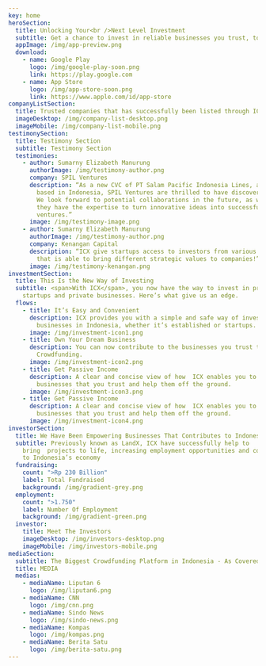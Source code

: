 ```yaml
---
key: home
heroSection:
  title: Unlocking Your<br />Next Level Investment
  subtitle: Get a chance to invest in reliable businesses you trust, today
  appImage: /img/app-preview.png
  download:
    - name: Google Play
      logo: /img/google-play-soon.png
      link: https://play.google.com
    - name: App Store
      logo: /img/app-store-soon.png
      link: https://www.apple.com/id/app-store
companyListSection:
  title: Trusted companies that has successfully been listed through ICX
  imageDesktop: /img/company-list-desktop.png
  imageMobile: /img/company-list-mobile.png
testimonySection:
  title: Testimony Section
  subtitle: Testimony Section
  testimonies:
    - author: Sumarny Elizabeth Manurung
      authorImage: /img/testimony-author.png
      company: SPIL Ventures
      description: “As a new CVC of PT Salam Pacific Indonesia Lines, a shipping line
        based in Indonesia, SPIL Ventures are thrilled to have discovered ICX.
        We look forward to potential collaborations in the future, as we believe
        they have the expertise to turn innovative ideas into successful
        ventures.”
      image: /img/testimony-image.png
    - author: Sumarny Elizabeth Manurung
      authorImage: /img/testimony-author.png
      company: Kenangan Capital
      description: “ICX give startups access to investors from various backgrounds
        that is able to bring different strategic values to companies!”
      image: /img/testimony-kenangan.png
investmentSection:
  title: This Is the New Way of Investing
  subtitle: <span>With ICX</span>, you now have the way to invest in promising
    startups and private businesses. Here’s what give us an edge.
  flows:
    - title: It’s Easy and Convenient
      description: ICX provides you with a simple and safe way of investing to various
        businesses in Indonesia, whether it’s established or startups.
      image: /img/investment-icon1.png
    - title: Own Your Dream Business
      description: You can now contribute to the businesses you trust through Equity
        Crowdfunding.
      image: /img/investment-icon2.png
    - title: Get Passive Income
      description: A clear and concise view of how  ICX enables you to contribute to
        businesses that you trust and help them off the ground.
      image: /img/investment-icon3.png
    - title: Get Passive Income
      description: A clear and concise view of how  ICX enables you to contribute to
        businesses that you trust and help them off the ground.
      image: /img/investment-icon4.png
investorSection:
  title: We Have Been Empowering Businesses That Contributes to Indonesia’s Economy
  subtitle: Previously known as LandX, ICX have successfully help to
    bring  projects to life, increasing employment opportunities and contributed
    to Indonesia’s economy
  fundraising:
    count: ">Rp 230 Billion"
    label: Total Fundraised
    background: /img/gradient-grey.png
  employment:
    count: ">1.750"
    label: Number Of Employment
    background: /img/gradient-green.png
  investor:
    title: Meet The Investors
    imageDesktop: /img/investors-desktop.png
    imageMobile: /img/investors-mobile.png
mediaSection:
  subtitle: The Biggest Crowdfunding Platform in Indonesia - As Covered By
  title: MEDIA
  medias:
    - mediaName: Liputan 6
      logo: /img/liputan6.png
    - mediaName: CNN
      logo: /img/cnn.png
    - mediaName: Sindo News
      logo: /img/sindo-news.png
    - mediaName: Kompas
      logo: /img/kompas.png
    - mediaName: Berita Satu
      logo: /img/berita-satu.png
---
```

